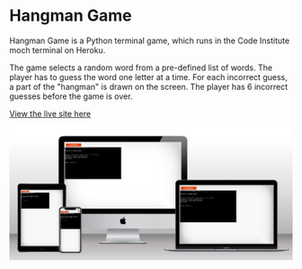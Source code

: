 # Hangman Game

Hangman Game is a Python terminal game, which runs in the Code Institute moch terminal on Heroku.

The game selects a random word from a pre-defined list of words. The player has to guess the word one letter at a time. For each incorrect guess, a part of the "hangman" is drawn on the screen. The player has 6 incorrect guesses before the game is over.

 [View the live site here](https://game-hangman2.herokuapp.com/#)

![Mockup](docs/readme_images/mockup.jpg)